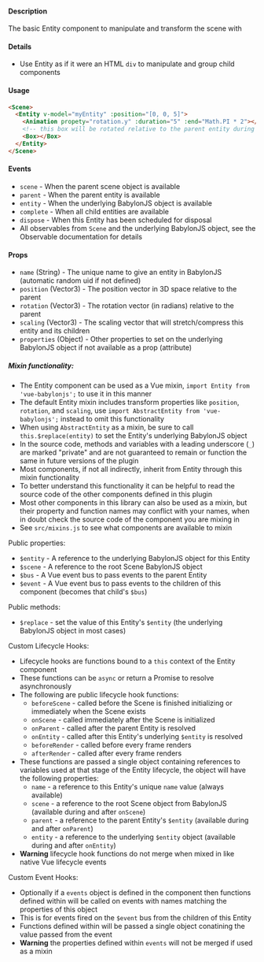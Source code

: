 #### Description

The basic Entity component to manipulate and transform the scene with

#### Details

 - Use Entity as if it were an HTML `div` to manipulate and group child components

#### Usage

```html
<Scene>
  <Entity v-model="myEntity" :position="[0, 0, 5]">
    <Animation propety="rotation.y" :duration="5" :end="Math.PI * 2"></Animation>
    <!-- this box will be rotated relative to the parent entity during the animation -->
    <Box></Box>
  </Entity>
</Scene>
```

#### Events
 - `scene` - When the parent scene object is available
 - `parent` - When the parent entity is available
 - `entity` - When the underlying BabylonJS object is available
 - `complete` - When all child entities are available
 - `dispose` - When this Entity has been scheduled for disposal
 - All observables from `Scene` and the underlying BabylonJS object, see the Observable documentation for details

#### Props

 - `name` (String) - The unique name to give an entity in BabylonJS (automatic random uid if not defined)
 - `position` (Vector3) - The position vector in 3D space relative to the parent
 - `rotation` (Vector3) - The rotation vector (in radians) relative to the parent
 - `scaling` (Vector3) - The scaling vector that will stretch/compress this entity and its children
 - `properties` (Object) - Other properties to set on the underlying BabylonJS object if not available as a prop (attribute)

##### Mixin functionality:

 - The Entity component can be used as a Vue mixin, `import Entity from 'vue-babylonjs';` to use it in this manner
 - The default Entity mixin includes transform properties like `position`, `rotation`, and `scaling`, use `import AbstractEntity from 'vue-babylonjs';`  instead to omit this functionality
 - When using `AbstractEntity` as a mixin, be sure to call `this.$replace(entity)` to set the Entity's underlying BabylonJS object
 - In the source code, methods and variables with a leading underscore (`_`) are marked "private" and are not guaranteed to remain or function the same in future versions of the plugin
 - Most components, if not all indirectly, inherit from Entity through this mixin functionality
 - To better understand this functionality it can be helpful to read the source code of the other components defined in this plugin
 - Most other components in this library can also be used as a mixin, but their property and function names may conflict with your names, when in doubt check the source code of the component you are mixing in
 - See `src/mixins.js` to see what components are available to mixin

Public properties:

 - `$entity` - A reference to the underlying BabylonJS object for this Entity
 - `$scene` - A reference to the root Scene BabylonJS object
 - `$bus` - A Vue event bus to pass events to the parent Entity
 - `$event` - A Vue event bus to pass events to the children of this component (becomes that child's `$bus`)

Public methods:

 - `$replace` - set the value of this Entity's `$entity` (the underlying BabylonJS object in most cases)

Custom Lifecycle Hooks:

 - Lifecycle hooks are functions bound to a `this` context of the Entity component
 - These functions can be `async` or return a Promise to resolve asynchronously
 - The following are public lifecycle hook functions:
    - `beforeScene` - called before the Scene is finished initializing or immediately when the Scene exists
    - `onScene` - called immediately after the Scene is initialized
    - `onParent` - called after the parent Entity is resolved
    - `onEntity` - called after this Entity's underlying `$entity` is resolved
    - `beforeRender` - called before every frame renders
    - `afterRender` - called after every frame renders
 - These functions are passed a single object containing references to variables used at that stage of the Entity lifecycle, the object will have the following properties:
    - `name` - a reference to this Entity's unique `name` value (always available)
    - `scene` - a reference to the root Scene object from BabylonJS (available during and after `onScene`)
    - `parent` - a reference to the parent Entity's `$entity` (available during and after `onParent`)
    - `entity` - a reference to the underlying `$entity` object (available during and after `onEntity`)
 - **Warning** lifecycle hook functions do not merge when mixed in like native Vue lifecycle events

Custom Event Hooks:

 - Optionally if a `events` object is defined in the component then functions defined within will be called on events with names matching the properties of this object
 - This is for events fired on the `$event` bus from the children of this Entity
 - Functions defined within will be passed a single object conatining the value passed from the event
 - **Warning** the properties defined within `events` will not be merged if used as a mixin
